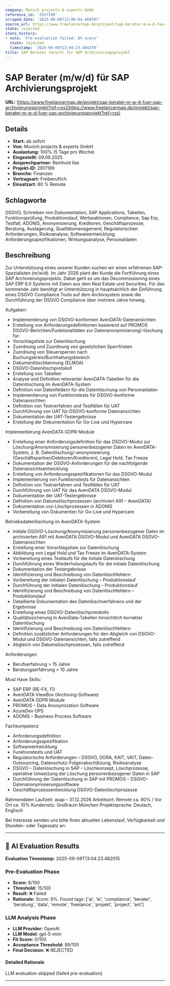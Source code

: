 ```yaml
---
company: Munich projects & experts GmbH
reference_id: '2917199'
scraped_date: '2025-09-09T13:00:04.468707'
source_url: https://www.freelancermap.de/projekt/sap-berater-m-w-d-fuer-sap-archivierungsprojekt?ref=rss
state: rejected
state_history:
- note: 'Pre-evaluation failed: 8% score'
  state: rejected
  timestamp: '2025-09-09T13:04:23.484370'
title: SAP Berater (m/w/d) für SAP Archivierungsprojekt
---
```



# SAP Berater (m/w/d) für SAP Archivierungsprojekt
**URL:** [https://www.freelancermap.de/projekt/sap-berater-m-w-d-fuer-sap-archivierungsprojekt?ref=rss](https://www.freelancermap.de/projekt/sap-berater-m-w-d-fuer-sap-archivierungsprojekt?ref=rss)
## Details
- **Start:** ab sofort
- **Von:** Munich projects & experts GmbH
- **Auslastung:** 100% (5 Tage pro Woche)
- **Eingestellt:** 09.09.2025
- **Ansprechpartner:** Reinhold Ilse
- **Projekt-ID:** 2917199
- **Branche:** Finanzen
- **Vertragsart:** Freiberuflich
- **Einsatzart:** 80
                                                % Remote

## Schlagworte
DSGVO, Schreiben von Dokumentation, SAP Applications, Tabellen, Funktionsprüfung, Produktionslauf, Werbeaktionen, Compliance, Sap Erp, Testfall, ADONIS, Anonymisierung, Kreditoren, Geschäftsprozesse, Beratung, Auslagerung, Qualitätsmanagement, Regulatorischen Anforderungen, Risikoanalyse, Softwareentwicklung, Anforderungsspezifikationen, Wirkungsanalyse, Personaldaten

## Beschreibung
Zur Unterstützung eines unserer Kunden suchen wir einen erfahrenen SAP-Spezialisten (m/w/d).
Im Jahr 2026 plant der Kunde die Fortführung eines SAP Archivierungsprojekts. Dabei geht es um das Decommissioning eines SAP ERP 6.0 Systems mit Daten aus dem Real Estate und Securities.
Für das kommende Jahr benötigt er Unterstützung in hauptsächlich der Einführung eines DSGVO Compliance Tools auf dem Archivsystem sowie die Durchführung der DSGVO Compliance über mehrere Jahre hinweg.

Aufgaben:
- Implementierung von DSGVO-konformen AvenDATA-Datenansichten
- Erstellung von Anforderungsdefinitionen basierend auf PROMOS DSGVO-Berichten/Funktionalitäten zur Datenanonymisierung/-löschung für:
- Vorschlagsliste zur Datenlöschung
- Zuordnung und Zuordnung von gesetzlichen Sperrfristen
- Zuordnung von Steuersperren nach Buchungskreis/Buchhaltungsbereich
- Dokumentlöschkennung (ELMOA)
- DSGVO-Datenlöschprotokoll
- Erstellung von Tabellen
- Analyse und Definition relevanter AvenDATA-Tabellen für die Datenlöschung im AvenDATA-System
- Definition von Datenfeldern für die Datenlöschung von Personaldaten
- Implementierung von Funktionstests für DSGVO-konforme Datenansichten
- Definition von Testverfahren und Testfällen für UAT
- Durchführung von UAT für DSGVO-konforme Datenansichten
- Dokumentation der UAT-Testergebnisse
- Erstellung der Dokumentation für Go-Live und Hypercare

Implementierung AvenDATA GDPR-Module
- Erstellung einer Anforderungsdefinition für das DSGVO-Modul zur Löschung/Anonymisierung personenbezogener Daten im AvenDATA-System, z. B. Datenlöschung/-anonymisierung (Geschäftspartner/Debitoren/Kreditoren), Legal Hold, Tax Freeze
- Dokumentation der DSGVO-Anforderungen für die nachfolgende Datenansichtsentwicklung
- Erstellung von Anforderungsspezifikationen für das DSGVO-Modul
- Implementierung von Funktionstests für Datenansichten
- Definition von Testverfahren und Testfällen für UAT
- Durchführung von UAT für das AvenDATA DSGVO-Modul
- Dokumentation der UAT-Testergebnisse
- Definition von Datumslöschprozessen (archiviert A91 – AvenDATA)
- Dokumentation von Löschprozessen in ADONIS
- Vorbereitung von Dokumenten für Go-Live und Hypercare

Betriebsdatenlöschung im AvenDATA-System
- Initiale DSGVO-Löschung/Anonymisierung personenbezogener Daten im archivierten A91 mit AvenDATA DSGVO-Modul und AvenDATA DSGVO-Datenansichten
- Erstellung einer Vorschlagsliste zur Datenlöschung
- Abbildung von Legal Hold und Tax Freeze im AvenDATA-System
- Vorbereitung eines Testlaufs für die initiale Datenlöschung
- Durchführung eines Wiederholungslaufs für die initiale Datenlöschung
- Dokumentation der Testergebnisse
- Identifizierung und Beschreibung von Datenlöschfehlern
- Vorbereitung der initialen Datenlöschung – Produktionslauf
- Durchführung der initialen Datenlöschung – Produktionslauf
- Identifizierung und Beschreibung von Datenlöschfehlern – Produktionslauf
- Detaillierte Dokumentation des Datenlöschverfahrens und der Ergebnisse
- Erstellung eines DSGVO-Datenlöschprotokolls
- Qualitätssicherung in AvenData-Tabellen hinsichtlich korrekter Datenlöschung
- Identifizierung und Beschreibung von Datenlöschfehlern
- Definition zusätzlicher Anforderungen für den Abgleich von DSGVO-Modul und DSGVO-Datenansichten, falls zutreffend
- Abgleich von Datumslöschprozessen, falls zutreffend

Anforderungen
- Berufserfahrung > 15 Jahre
- Beratungserfahrung > 10 Jahre

Must Have Skills:
- SAP ERP (RE-FX, FI)
- AvenDATA ViewBox (Archiving-Software)
- AvenDATA GDPR Module
- PROMOS – Data Anonymization Software
- AzureDev OPS
- ADONIS – Business Process Software

Fachkompetenz
- Anforderungsdefinition
- Anforderungsspezifikation
- Softwareentwicklung
- Funktionstests und UAT
- Regulatorische Anforderungen – DSGVO, DORA, KAIT, VAIT, Daten-Outsourcing, Datenschutz-Folgenabschätzung, Risikoanalyse
- DSGVO – Datenlöschung in SAP – Löschkonzept, Löschprozesse, operative Umsetzung der Löschung personenbezogener Daten in SAP
- Durchführung der Datenlöschung in SAP mit PROMOS – DSGVO-Datenanonymisierungssoftware
- Geschäftsprozessentwicklung DSGVO-Datenlöschprozesse

Rahmendaten
Laufzeit: asap – 31.12.2026
Arbeitsort: Remote ca. 90% / Vor Ort ca. 10%
Kundensitz: Großraum München
Projektsprache: Deutsch, Englisch

Bei Interesse senden uns bitte Ihren aktuellen Lebenslauf, Verfügbarkeit und Stunden- oder
Tagessatz an:

---

## 🤖 AI Evaluation Results

**Evaluation Timestamp:** 2025-09-09T13:04:23.482015

### Pre-Evaluation Phase
- **Score:** 8/100
- **Threshold:** 15/100
- **Result:** ❌ Failed
- **Rationale:** Score: 8%. Found tags: ['ai', 'ki', 'compliance', 'berater', 'beratung', 'data', 'remote', 'freelance', 'projekt', 'project', 'ant']

### LLM Analysis Phase
- **LLM Provider:** OpenAI
- **LLM Model:** gpt-5-mini
- **Fit Score:** 0/100
- **Acceptance Threshold:** 89/100
- **Final Decision:** ❌ REJECTED

#### Detailed Rationale
LLM evaluation skipped (failed pre-evaluation)

---
